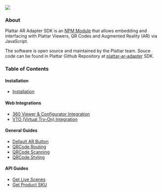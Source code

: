 ![](//s3.amazonaws.com/user-content.stoplight.io/17760/1598239953147)

### About

Plattar AR Adapter SDK is an [NPM Module](https://www.npmjs.com/package/@plattar/plattar-ar-adapter) that allows embedding and interfacing with Plattar Viewers, QR Codes and Augmented Reality (AR) via JavaScript.

The software is open source and maintained by the Plattar team. Souce code can be found in Plattar Github Repository at [plattar-ar-adapter](https://github.com/Plattar/plattar-ar-adapter) SDK.

### Table of Contents

#### Installation

- [Installation](installation/installation.md)

#### Web Integrations

- [360 Viewer & Configurator Integration](integrations/configurator-integration.md)
- [VTO (Virtual Try-On) Integration](integrations/vto-integration.md)

#### General Guides

- [Default AR Button](guides/default-ar-button.md)
- [QRCode Routing](guides/qrcode-routing.md)
- [QRCode Scanning](guides/qrcode-scanning.md)
- [QRCode Styling](guides/qrcode-styling.md)

#### API Guides

- [Get Live Scenes](guides/get-live-scene.md)
- [Get Product SKU](guides/get-product-sku.md)